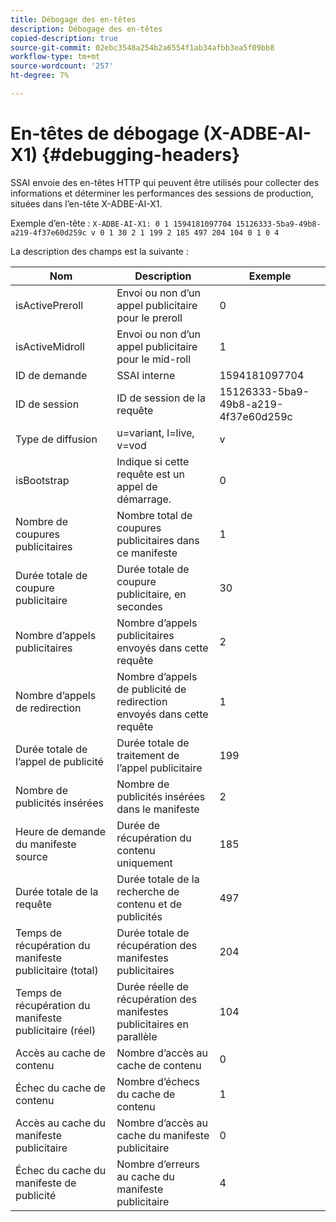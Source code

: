 ```yaml
---
title: Débogage des en-têtes
description: Débogage des en-têtes
copied-description: true
source-git-commit: 02ebc3548a254b2a6554f1ab34afbb3ea5f09bb8
workflow-type: tm+mt
source-wordcount: '257'
ht-degree: 7%

---
```


# En-têtes de débogage (X-ADBE-AI-X1) {#debugging-headers}

SSAI envoie des en-têtes HTTP qui peuvent être utilisés pour collecter des informations et déterminer les performances des sessions de production, situées dans l’en-tête X-ADBE-AI-X1.

Exemple d’en-tête :
`X-ADBE-AI-X1: 0 1 1594181097704 15126333-5ba9-49b8-a219-4f37e60d259c v 0 1 30 2 1 199 2 185 497 204 104 0 1 0 4`

La description des champs est la suivante :

| Nom | Description | Exemple |
|--- |--- |--- |
| isActivePreroll | Envoi ou non d’un appel publicitaire pour le preroll | 0 |
| isActiveMidroll | Envoi ou non d’un appel publicitaire pour le mid-roll | 1 |
| ID de demande | SSAI interne | 1594181097704 |
| ID de session | ID de session de la requête | 15126333-5ba9-49b8-a219-4f37e60d259c |
| Type de diffusion | u=variant, l=live, v=vod | v |
| isBootstrap | Indique si cette requête est un appel de démarrage. | 0 |
| Nombre de coupures publicitaires | Nombre total de coupures publicitaires dans ce manifeste | 1 |
| Durée totale de coupure publicitaire | Durée totale de coupure publicitaire, en secondes | 30 |
| Nombre d’appels publicitaires | Nombre d’appels publicitaires envoyés dans cette requête | 2 |
| Nombre d’appels de redirection | Nombre d’appels de publicité de redirection envoyés dans cette requête | 1 |
| Durée totale de l’appel de publicité | Durée totale de traitement de l’appel publicitaire | 199 |
| Nombre de publicités insérées | Nombre de publicités insérées dans le manifeste | 2 |
| Heure de demande du manifeste source | Durée de récupération du contenu uniquement | 185 |
| Durée totale de la requête | Durée totale de la recherche de contenu et de publicités | 497 |
| Temps de récupération du manifeste publicitaire (total) | Durée totale de récupération des manifestes publicitaires | 204 |
| Temps de récupération du manifeste publicitaire (réel) | Durée réelle de récupération des manifestes publicitaires en parallèle | 104 |
| Accès au cache de contenu | Nombre d’accès au cache de contenu | 0 |
| Échec du cache de contenu | Nombre d’échecs du cache de contenu | 1 |
| Accès au cache du manifeste publicitaire | Nombre d’accès au cache du manifeste publicitaire | 0 |
| Échec du cache du manifeste de publicité | Nombre d’erreurs au cache du manifeste publicitaire | 4 |
